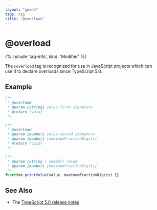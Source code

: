 ```yaml
---
layout: "guide"
tags: tag
title: "@overload"
---
```


# @overload

{% include 'tag-info', kind: 'Modifier' %}

The `@overload` tag is recognized for use in JavaScript projects which can use it to declare overloads since TypeScript 5.0.

## Example

```js
/**
 * @overload
 * @param {string} value first signature
 * @return {void}
 */

/**
 * @overload
 * @param {number} value second signature
 * @param {number} [maximumFractionDigits]
 * @return {void}
 */

/**
 * @param {string | number} value
 * @param {number} [maximumFractionDigits]
 */
function printValue(value, maximumFractionDigits) {}
```

## See Also

-   The [TypeScript 5.0 release notes](https://devblogs.microsoft.com/typescript/announcing-typescript-5-0/#overload-support-in-jsdoc)
